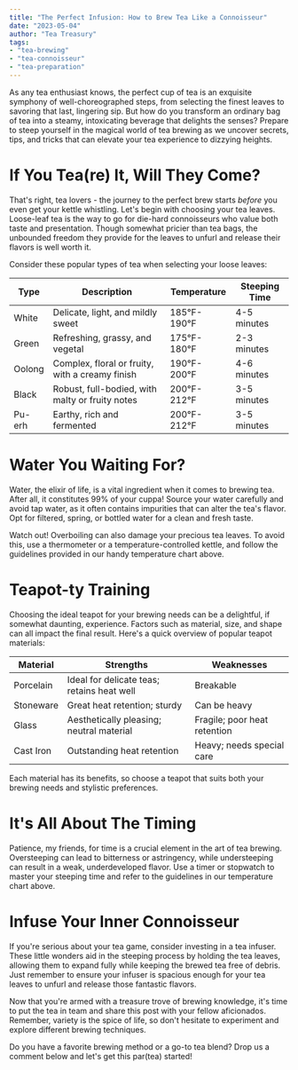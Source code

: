 ```yaml
---
title: "The Perfect Infusion: How to Brew Tea Like a Connoisseur"
date: "2023-05-04"
author: "Tea Treasury"
tags:
- "tea-brewing"
- "tea-connoisseur"
- "tea-preparation"
---
```


As any tea enthusiast knows, the perfect cup of tea is an exquisite symphony of well-choreographed steps, from selecting the finest leaves to savoring that last, lingering sip. But how do you transform an ordinary bag of tea into a steamy, intoxicating beverage that delights the senses? Prepare to steep yourself in the magical world of tea brewing as we uncover secrets, tips, and tricks that can elevate your tea experience to dizzying heights.

# If You Tea(re) It, Will They Come?

That's right, tea lovers - the journey to the perfect brew starts *before* you even get your kettle whistling. Let's begin with choosing your tea leaves. Loose-leaf tea is the way to go for die-hard connoisseurs who value both taste and presentation. Though somewhat pricier than tea bags, the unbounded freedom they provide for the leaves to unfurl and release their flavors is well worth it.

Consider these popular types of tea when selecting your loose leaves:

| Type | Description | Temperature | Steeping Time |
|------|-------------|-------------|---------------|
| White | Delicate, light, and mildly sweet | 185°F-190°F | 4-5 minutes |
| Green | Refreshing, grassy, and vegetal | 175°F-180°F | 2-3 minutes |
| Oolong | Complex, floral or fruity, with a creamy finish | 190°F-200°F | 4-6 minutes |
| Black | Robust, full-bodied, with malty or fruity notes | 200°F-212°F | 3-5 minutes |
| Pu-erh | Earthy, rich and fermented | 200°F-212°F | 3-5 minutes |

# Water You Waiting For?

Water, the elixir of life, is a vital ingredient when it comes to brewing tea. After all, it constitutes 99% of your cuppa! Source your water carefully and avoid tap water, as it often contains impurities that can alter the tea's flavor. Opt for filtered, spring, or bottled water for a clean and fresh taste.

Watch out! Overboiling can also damage your precious tea leaves. To avoid this, use a thermometer or a temperature-controlled kettle, and follow the guidelines provided in our handy temperature chart above.

# Teapot-ty Training

Choosing the ideal teapot for your brewing needs can be a delightful, if somewhat daunting, experience. Factors such as material, size, and shape can all impact the final result. Here's a quick overview of popular teapot materials:

| Material | Strengths | Weaknesses |
|----------|-----------|------------|
| Porcelain | Ideal for delicate teas; retains heat well | Breakable |
| Stoneware | Great heat retention; sturdy | Can be heavy |
| Glass | Aesthetically pleasing; neutral material | Fragile; poor heat retention |
| Cast Iron | Outstanding heat retention | Heavy; needs special care |

Each material has its benefits, so choose a teapot that suits both your brewing needs and stylistic preferences.

# It's All About The Timing

Patience, my friends, for time is a crucial element in the art of tea brewing. Oversteeping can lead to bitterness or astringency, while understeeping can result in a weak, underdeveloped flavor. Use a timer or stopwatch to master your steeping time and refer to the guidelines in our temperature chart above.

# Infuse Your Inner Connoisseur

If you're serious about your tea game, consider investing in a tea infuser. These little wonders aid in the steeping process by holding the tea leaves, allowing them to expand fully while keeping the brewed tea free of debris. Just remember to ensure your infuser is spacious enough for your tea leaves to unfurl and release those fantastic flavors.

Now that you're armed with a treasure trove of brewing knowledge, it's time to put the tea in team and share this post with your fellow aficionados. Remember, variety is the spice of life, so don't hesitate to experiment and explore different brewing techniques.

Do you have a favorite brewing method or a go-to tea blend? Drop us a comment below and let's get this par(tea) started!